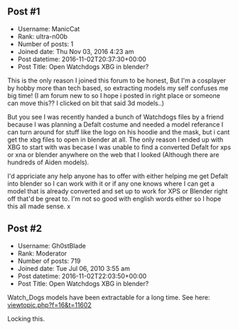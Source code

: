 ## Post #1
- Username: ManicCat
- Rank: ultra-n00b
- Number of posts: 1
- Joined date: Thu Nov 03, 2016 4:23 am
- Post datetime: 2016-11-02T20:37:30+00:00
- Post Title: Open Watchdogs XBG in blender?

This is the only reason I joined this forum to be honest, But  I'm a cosplayer by hobby more than tech based, so extracting models my self confuses me big time! (I am forum new to so I hope i posted in right place or someone can move this?? I clicked on bit that said 3d models..)

But you see I was recently handed a bunch of Watchdogs files by a friend because I was planning a Defalt costume and needed a model referance I can turn around for stuff like the logo on his hoodie and the mask, but i cant get the xbg files to open in blender at all. The only reason I ended up with XBG to start with was becase I was unable to find a converted Defalt for xps or xna or blender anywhere on the web that I looked (Although there are hundreds of Aiden models).

 I'd appriciate any help anyone has to offer with either helping me get Defalt into blender so I can work with it or if any one knows where I can get a model that is already converted and set up to work for XPS or Blender right off that'd be great to. I'm not so good with english words either so I  hope this all made sense. x
## Post #2
- Username: Gh0stBlade
- Rank: Moderator
- Number of posts: 719
- Joined date: Tue Jul 06, 2010 3:55 am
- Post datetime: 2016-11-02T22:03:50+00:00
- Post Title: Open Watchdogs XBG in blender?

Watch_Dogs models have been extractable for a long time. See here: [viewtopic.php?f=16&t=11602](http://forum.xentax.com/viewtopic.php?f=16&t=11602)

Locking this.
